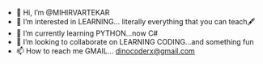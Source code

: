 - 👋 Hi, I’m @MIHIRVARTEKAR
- 👀 I’m interested in LEARNING... literally everything that you can teach🖋️
- 🌱 I’m currently learning PYTHON...now C#
- 💞️ I’m looking to collaborate on LEARNING CODING...and something fun
- 📫 How to reach me GMAIL... dinocoderx@gmail.com

<!---
MIHIRVARTEKAR/MIHIRVARTEKAR is a ✨ special ✨ repository because its `README.md` (this file) appears on your GitHub profile.
You can click the Preview link to take a look at your changes.
--->
